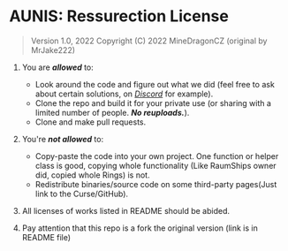 # AUNIS: Ressurection License
> Version 1.0, 2022
> Copyright (C) 2022 MineDragonCZ (original by MrJake222)

1. You are ***allowed*** to:
	*  Look around the code and figure out what we did (feel free to ask about certain solutions, on [*Discord*](https://discord.gg/NXp4NA8mBR) for example).
	*  Clone the repo and build it for your private use (or sharing with a limited number of people. ***No reuploads.***).
	*  Clone and make pull requests.


2. You're ***not allowed*** to:
	* Copy-paste the code into your own project. One function or helper class is good, copying whole functionality (Like RaumShips owner did, copied whole Rings) is not.
	* Redistribute binaries/source code on some third-party pages(Just link to the Curse/GitHub).


3. All licenses of works listed in README should be abided.


4. Pay attention that this repo is a fork the original version (link is in README file)
